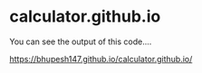 # calculator.github.io


You can see the output of this code....

https://bhupesh147.github.io/calculator.github.io/
